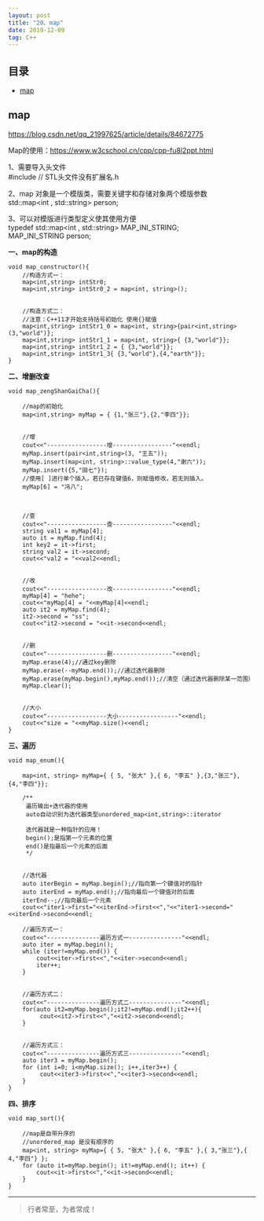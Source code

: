 ```yaml
---
layout: post
title: "20、map"
date: 2019-12-09
tag: C++
---
```












## 目录

* [map](#content1)



<!-- ************************************************ -->
## <a id="content1"></a>map

https://blog.csdn.net/qq_21997625/article/details/84672775        

Map的使用：https://www.w3cschool.cn/cpp/cpp-fu8l2ppt.html        
 
1、需要导入头文件        
#include <map> // STL头文件没有扩展名.h        
 
2、map 对象是一个模版类，需要关键字和存储对象两个模版参数        
std::map<int , std::string> person;        
 
3、可以对模版进行类型定义使其使用方便        
typedef std::map<int , std::string> MAP_INI_STRING;        
MAP_INI_STRING person;        


**一、map的构造**

```
void map_constructor(){
    //构造方式一：
    map<int,string> intStr0;
    map<int,string> intStr0_2 = map<int, string>();
    
    
    //构造方式二：
    //注意：C++11才开始支持括号初始化 使用{}赋值
    map<int,string> intStr1_0 = map<int, string>{pair<int,string>(3,"world")};
    map<int,string> intStr1_1 = map<int, string>{ {3,"world"}};
    map<int,string> intStr1_2 = { {3,"world"}};
    map<int,string> intStr1_3{ {3,"world"},{4,"earth"}};
}
```

**二、增删改查**

```
void map_zengShanGaiCha(){
    
    //map的初始化
    map<int,string> myMap = { {1,"张三"},{2,"李四"}};
    
    
    //增
    cout<<"-----------------增-----------------"<<endl;
    myMap.insert(pair<int,string>(3, "王五"));
    myMap.insert(map<int, string>::value_type(4,"谢六"));
    myMap.insert({5,"田七"});
    //使用[ ]进行单个插入，若已存在键值6，则赋值修改，若无则插入。
    myMap[6] = "冯八";


    
    //查
    cout<<"-----------------查-----------------"<<endl;
    string val1 = myMap[4];
    auto it = myMap.find(4);
    int key2 = it->first;
    string val2 = it->second;
    cout<<"val2 = "<<val2<<endl;
    
    
    //改
    cout<<"-----------------改-----------------"<<endl;
    myMap[4] = "hehe";
    cout<<"myMap[4] = "<<myMap[4]<<endl;
    auto it2 = myMap.find(4);
    it2->second = "ss";
    cout<<"it2->second = "<<it->second<<endl;
    
    
    //删
    cout<<"-----------------删-----------------"<<endl;
    myMap.erase(4);//通过key删除
    myMap.erase(--myMap.end());//通过迭代器删除
    myMap.erase(myMap.begin(),myMap.end());//清空（通过迭代器删除某一范围）
    myMap.clear();
    
    
    //大小
    cout<<"-----------------大小-----------------"<<endl;
    cout<<"size = "<<myMap.size()<<endl;
}
```

**三、遍历**

```
void map_enum(){
    
    map<int, string> myMap={ { 5, "张大" },{ 6, "李五" },{3,"张三"},{4,"李四"}};
    
    /**
     遍历输出+迭代器的使用
     auto自动识别为迭代器类型unordered_map<int,string>::iterator
     
     迭代器就是一种指针的应用！
     begin();是指第一个元素的位置
     end()是指最后一个元素的后面
     */

    
    //迭代器
    auto iterBegin = myMap.begin();//指向第一个键值对的指针
    auto iterEnd = myMap.end();//指向最后一个键值对的后面
    iterEnd--;//指向最后一个元素
    cout<<"iter1->first="<<iterEnd->first<<","<<"iter1->second="<<iterEnd->second<<endl;
    
    //遍历方式一：
    cout<<"---------------遍历方式一---------------"<<endl;
    auto iter = myMap.begin();
    while (iter!=myMap.end()) {
        cout<<iter->first<<","<<iter->second<<endl;
        iter++;
    }
    
    
    //遍历方式二：
    cout<<"---------------遍历方式二---------------"<<endl;
    for(auto it2=myMap.begin();it2!=myMap.end();it2++){
         cout<<it2->first<<","<<it2->second<<endl;
    }
    
    
    //遍历方式三：
    cout<<"---------------遍历方式三---------------"<<endl;
    auto iter3 = myMap.begin();
    for (int i=0; i<myMap.size(); i++,iter3++) {
         cout<<iter3->first<<","<<iter3->second<<endl;
    }
}
```

**四、排序**

```
void map_sort(){
    
    //map是自带升序的
    //unordered_map 是没有顺序的
    map<int, string> myMap={ { 5, "张大" },{ 6, "李五" },{ 3,"张三"},{ 4,"李四"} };
    for (auto it=myMap.begin(); it!=myMap.end(); it++) {
        cout<<it->first<<","<<it->second<<endl;
    }
}
```





----------
>  行者常至，为者常成！


